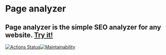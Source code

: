 # Page analyzer

## Page analyzer is the simple SEO analyzer for any website. [Try it!](https://page-analyzer-a2ou.onrender.com)

[![Actions Status](https://github.com/ErKir/python-project-83/workflows/hexlet-check/badge.svg)](https://github.com/ErKir/python-project-83/actions)[![Maintainability](https://api.codeclimate.com/v1/badges/6b489b82f5bbbb1e00a8/maintainability)](https://codeclimate.com/github/ErKir/python-project-83/maintainability)
